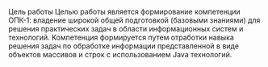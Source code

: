 Цель работы
Целью работы является формирование компетенции ОПК-1: владение широкой общей подготовкой (базовыми знаниями) для решения практических задач в области информационных систем и технологий. 
Компетенция формируется путем отработки навыка решения задач по обработке информации представленной в виде объектов массивов и строк с использованием Java технологий.